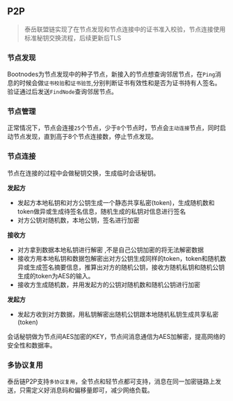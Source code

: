 ## P2P
> 泰岳联盟链实现了在节点发现和节点连接中的证书准入校验，节点连接使用标准秘钥交换流程，后续更新后TLS
### 节点发现
Bootnodes为节点发现中的种子节点，新接入的节点想查询邻居节点，在`Ping`消息的时候会做`证书校验`和`证书验签`,分别判断证书有效性和是否为证书持有人签名。验证通过后发送`FindNode`查询邻居节点。
### 节点管理
正常情况下，节点会连接`25`个节点，少于`8`个节点时，节点会`主动连接`节点，同时启动节点发现，直到高于8个节点连接数，停止节点发现。
### 节点连接
节点在连接的过程中会做秘钥交换，生成临时会话秘钥。

**发起方**
* 发起方本地私钥和对方公钥生成一个静态共享私密(token)，生成随机数和token做异或生成待签名信息，随机生成的私钥对信息进行签名
* 对方公钥对随机数，本地公钥，签名进行加密

**接收方**
* 对方拿到数据本地私钥进行解密 ,不是自己公钥加密的将无法解密数据
* 接收方用本地私钥和数据包解密出对方公钥生成同样的token，token和随机数异或生成签名摘要信息，推算出对方的随机公钥，接收方随机私钥和随机公钥生成的token为AES的输入。
* 接收方生成随机数，并用发起方的公钥对随机数和随机公钥进行加密

**发起方**
* 发起方收到对方数据，用私钥解密出随机公钥跟本地随机私钥生成共享私密(token)

会话秘钥做为节点间AES加密的KEY，节点间消息通信为AES加解密，提高网络的安全性和数据率。
### 多协议复用
泰岳链P2P支持`多协议复用`，全节点和轻节点都可支持，消息在同一加密链路上发送，只需定义好消息码和偏移量即可，减少网络负载。
